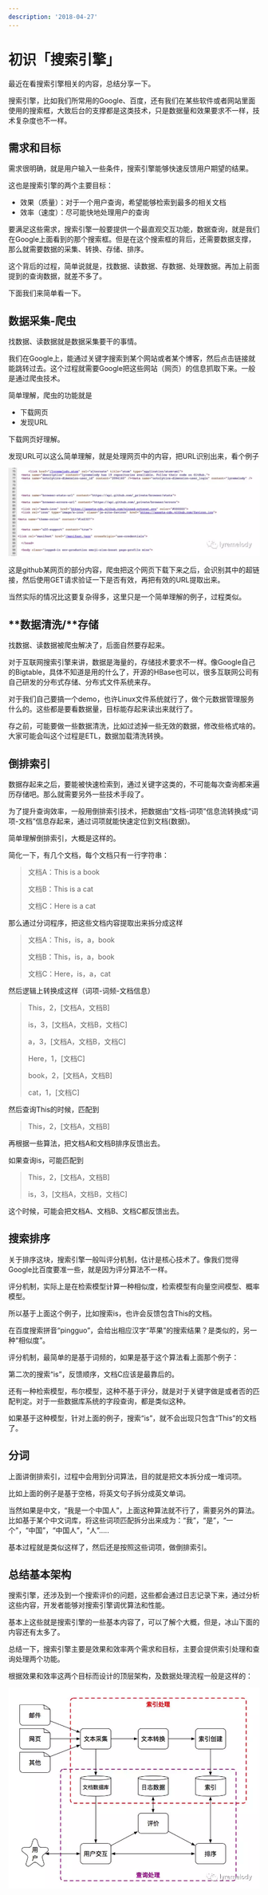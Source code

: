 ```yaml
---
description: '2018-04-27'
---
```


# 初识「搜索引擎」

最近在看搜索引擎相关的内容，总结分享一下。

搜索引擎，比如我们所常用的Google、百度，还有我们在某些软件或者网站里面使用的搜索框，大致后台的支撑都是这类技术，只是数据量和效果要求不一样，技术复杂度也不一样。

## **需求和目标**

需求很明确，就是用户输入一些条件，搜索引擎能够快速反馈用户期望的结果。

这也是搜索引擎的两个主要目标：

* 效果（质量）：对于一个用户查询，希望能够检索到最多的相关文档
* 效率（速度）：尽可能快地处理用户的查询

要满足这些需求，搜索引擎一般要提供一个最直观交互功能，数据查询，就是我们在Google上面看到的那个搜索框。但是在这个搜索框的背后，还需要数据支撑，那么就需要数据的采集、转换、存储、排序。

这个背后的过程，简单说就是，找数据、读数据、存数据、处理数据。再加上前面提到的查询数据，就差不多了。

下面我们来简单看一下。

## **数据采集-爬虫**

找数据、读数据就是数据采集要干的事情。

我们在Google上，能通过关键字搜索到某个网站或者某个博客，然后点击链接就能跳转过去。这个过程就需要Google把这些网站（网页）的信息抓取下来。一般是通过爬虫技术。

简单理解，爬虫的功能就是

* 下载网页
* 发现URL

下载网页好理解。

发现URL可以这么简单理解，就是处理网页中的内容，把URL识别出来，看个例子

![&#x56FE;1 Github&#x67D0;&#x7F51;&#x9875;&#x90E8;&#x5206;&#x5185;&#x5BB9;](../../.gitbook/assets/search_engine_01.png)

这是github某网页的部分内容，爬虫把这个网页下载下来之后，会识别其中的超链接，然后使用GET请求验证一下是否有效，再把有效的URL提取出来。

当然实际的情况比这要复杂得多，这里只是一个简单理解的例子，过程类似。

## **数据清洗/**存储

找数据、读数据被爬虫解决了，后面自然要存起来。

对于互联网搜索引擎来讲，数据是海量的，存储技术要求不一样。像Google自己的Bigtable，具体不知道是用的什么了，开源的HBase也可以，很多互联网公司有自己研发的分布式存储、分布式文件系统来存。

对于我们自己要搞一个demo，也许Linux文件系统就行了，做个元数据管理服务什么的。这些都是要看数据量，目标能存起来读出来就行了。

存之前，可能要做一些数据清洗，比如过滤掉一些无效的数据，修改些格式啥的。大家可能会叫这个过程是ETL，数据加载清洗转换。

## **倒排索引**

数据存起来之后，要能被快速检索到，通过关键字这类的，不可能每次查询都来遍历存储吧。那么就需要另外一些技术手段了。

为了提升查询效率，一般用倒排索引技术，把数据由“文档-词项”信息流转换成“词项-文档”信息存起来，通过词项就能快速定位到文档\(数据\)。

简单理解倒排索引，大概是这样的。

简化一下，有几个文档，每个文档只有一行字符串：

> 文档A：This is a book
>
> 文档B：This is a cat
>
> 文档C：Here is a cat

那么通过分词程序，把这些文档内容提取出来拆分成这样

> 文档A：This，is，a，book
>
> 文档B：This，is，a，book
>
> 文档C：Here，is，a，cat

然后逻辑上转换成这样（词项-词频-文档信息）

> This，2，\[文档A，文档B\]
>
> is，3，\[文档A，文档B，文档C\]
>
> a，3，\[文档A，文档B，文档C\]
>
> Here，1，\[文档C\]
>
> book，2，\[文档A，文档B\]
>
> cat，1，\[文档C\]

然后查询This的时候，匹配到

> This，2，\[文档A，文档B\]

再根据一些算法，把文档A和文档B排序反馈出去。

如果查询is，可能匹配到

> This，2，\[文档A，文档B\]
>
> is，3，\[文档A，文档B，文档C\]

这个时候，可能会把文档A、文档B、文档C都反馈出去。

## **搜索排序**

关于排序这块，搜索引擎一般叫评分机制，估计是核心技术了。像我们觉得Google比百度要准一些，就是因为评分算法不一样。

评分机制，实际上是在检索模型计算一种相似度，检索模型有向量空间模型、概率模型。

所以基于上面这个例子，比如搜索is，也许会反馈包含This的文档。

在百度搜索拼音“pingguo”，会给出相应汉字“苹果”的搜索结果？是类似的，另一种“相似度”。

评分机制，最简单的是基于词频的，如果是基于这个算法看上面那个例子：

第二次的搜索“is”，反馈顺序，文档C应该是最靠后的。

还有一种检索模型，布尔模型，这种不基于评分，就是对于关键字做是或者否的匹配判定。对于一些数据库系统的字段查询，都是类似这种。

如果基于这种模型，针对上面的例子，搜索“is”，就不会出现只包含“This”的文档了。

## **分词**

上面讲倒排索引，过程中会用到分词算法，目的就是把文本拆分成一堆词项。

比如上面的例子是基于空格，将英文句子拆分成英文单词。

当然如果是中文，“我是一个中国人”，上面这种算法就不行了，需要另外的算法。比如基于某个中文词库，将这些词项匹配拆分出来成为：“我”，“是”，“一个”，“中国”，“中国人”，“人”…..

基本过程就是类似这样了，然后还是按照这些词项，做倒排索引。

## **总结基本架构**

搜索引擎，还涉及到一个搜索评价的问题，这些都会通过日志记录下来，通过分析这些内容，开发者能够对搜索引擎调优算法和性能。

基本上这些就是搜索引擎的一些基本内容了，可以了解个大概，但是，冰山下面的内容还有太多了。

总结一下，搜索引擎主要是效果和效率两个需求和目标，主要会提供索引处理和查询处理两个功能。

根据效果和效率这两个目标而设计的顶层架构，及数据处理流程一般是这样的：

![&#x56FE;2 &#x641C;&#x7D22;&#x5F15;&#x64CE;&#x57FA;&#x672C;&#x67B6;&#x6784;](../../.gitbook/assets/search_engine_arch.png)

